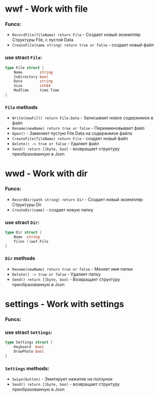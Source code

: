 # wwf - Work with file

### Funcs:
* `RecordFile(fileName) return File` - Создает новый экземпляр Структуры File, с пустой Data
* `CreateFile(name string) return true or false` - создает новый файл

### use stract `File`:
```go
type File struct {
	Name        string
	IsDirectory bool
	Data        string
	Size        int64
	ModTime     time.Time
}
```
### `File` methods
* `Write(newFill) return File.Data` - Записывает новое содержимое в файл 
* `Rename(newName) return true or false` - Переименовывает файл
* `Open()` - Заменяет пустую File.Data на содержимое файла 
*	`CreateFile(fileName) return File` - создает новый файл
* `Delete() -> true or false` - Удаляет файл
* `Send() return []byte, bool` - возвращает структуру преобразованную в Json

# wwd - Work with dir

### Funcs:
* `RecordDir(path string) return Dir` - Создает новый экземпляр Структуры Dir
* `CreateDir(name)` - создает новую папку

### use stract `Dir`:
```go
type Dir struct {
	Name  string
	Files []wwf.File
}
```
### `Dir` methods
* `Rename(newName) return true or false` - Меняет имя папки
* `Delete() -> true or false` - Удаляет папку
* `Send() return []byte, bool` - Возвращает структуру преобразованную в Json

# settings - Work with settings
### Funcs:
### use stract `Settings`:
```go
type Settings struct {
	Keyboard  bool
	DrowPhoto bool
}
```
### `Settings` methods:
* `Swipe(button)` - Эмитирует нажатие на ползунок
* `Send() return []byte, bool` - возвращает структуру преобразованную в Json